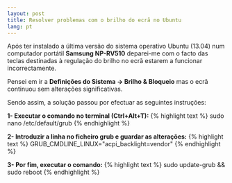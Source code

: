 ```yaml
---
layout: post
title: Resolver problemas com o brilho do ecrã no Ubuntu
lang: pt
---
```



Após ter instalado a última versão do sistema operativo Ubuntu (13.04) num computador portátil <strong>Samsung NP-RV510</strong> deparei-me com o facto das teclas destinadas à regulação do brilho no ecrã estarem a funcionar incorrectamente.

Pensei em ir a <strong>Definições do Sistema -> Brilho & Bloqueio</strong> mas o ecrã continuou sem alterações significativas.

Sendo assim, a solução passou por efectuar as seguintes instruções:

<strong>1- Executar o comando no terminal (Ctrl+Alt+T):</strong>
{% highlight text %}
sudo nano /etc/default/grub
{% endhighlight %}

<strong>2- Introduzir a linha no ficheiro grub e guardar as alterações:</strong>
{% highlight text %}
GRUB_CMDLINE_LINUX="acpi_backlight=vendor"
{% endhighlight %}

<strong>3- Por fim, executar o comando:</strong>
{% highlight text %}
sudo update-grub && sudo reboot
{% endhighlight %}
